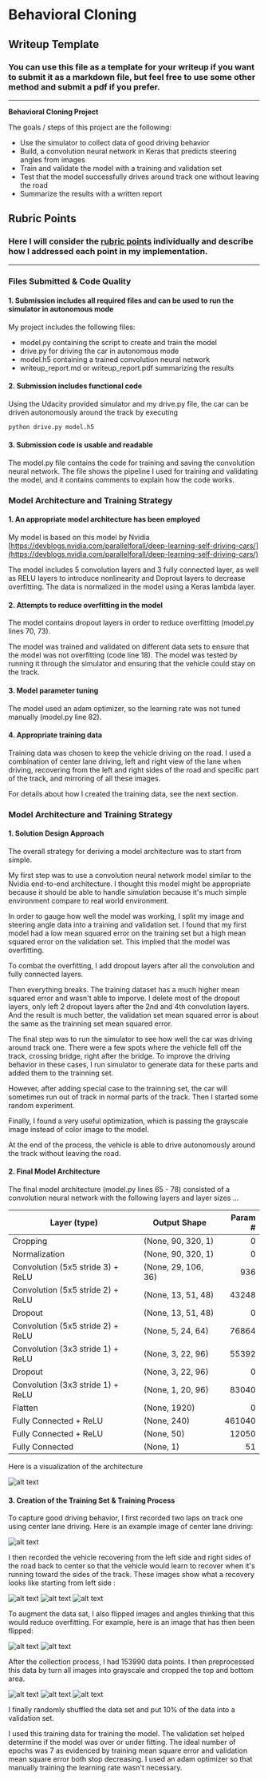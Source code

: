 # **Behavioral Cloning** 

## Writeup Template

### You can use this file as a template for your writeup if you want to submit it as a markdown file, but feel free to use some other method and submit a pdf if you prefer.

---

**Behavioral Cloning Project**

The goals / steps of this project are the following:
* Use the simulator to collect data of good driving behavior
* Build, a convolution neural network in Keras that predicts steering angles from images
* Train and validate the model with a training and validation set
* Test that the model successfully drives around track one without leaving the road
* Summarize the results with a written report


[//]: # (Image References)

[image1]: ./examples/model.png "Model Visualization"
[center]: ./examples/center.jpg "Grayscaling"
[gray1]: ./examples/gray1.jpg "Recovery Image"
[gray2]: ./examples/gray2.jpg "Recovery Image"
[crop]: ./examples/crop.jpg "Recovery Image"
[mirror1]: ./examples/mirror1.jpg "Recovery Image"
[mirror2]: ./examples/mirror2.jpg "Normal Image"
[recover1]: ./examples/recover1.jpg "Normal Image"
[recover2]: ./examples/recover2.jpg "Normal Image"
[recover3]: ./examples/recover3.jpg "Normal Image"

## Rubric Points
### Here I will consider the [rubric points](https://review.udacity.com/#!/rubrics/432/view) individually and describe how I addressed each point in my implementation.  

---
### Files Submitted & Code Quality

#### 1. Submission includes all required files and can be used to run the simulator in autonomous mode

My project includes the following files:
* model.py containing the script to create and train the model
* drive.py for driving the car in autonomous mode
* model.h5 containing a trained convolution neural network 
* writeup_report.md or writeup_report.pdf summarizing the results

#### 2. Submission includes functional code
Using the Udacity provided simulator and my drive.py file, the car can be driven autonomously around the track by executing 
```sh
python drive.py model.h5
```

#### 3. Submission code is usable and readable

The model.py file contains the code for training and saving the convolution neural network. The file shows the pipeline I used for training and validating the model, and it contains comments to explain how the code works.

### Model Architecture and Training Strategy

#### 1. An appropriate model architecture has been employed

My model is based on this model by Nvidia [https://devblogs.nvidia.com/parallelforall/deep-learning-self-driving-cars/](https://devblogs.nvidia.com/parallelforall/deep-learning-self-driving-cars/) 

The model includes 5 convolution layers and 3 fully connected layer, as well as RELU layers to introduce nonlinearity and Doprout layers to decrease overfitting. The data is normalized in the model using a Keras lambda layer. 

#### 2. Attempts to reduce overfitting in the model

The model contains dropout layers in order to reduce overfitting (model.py lines 70, 73). 

The model was trained and validated on different data sets to ensure that the model was not overfitting (code line 18). The model was tested by running it through the simulator and ensuring that the vehicle could stay on the track.

#### 3. Model parameter tuning

The model used an adam optimizer, so the learning rate was not tuned manually (model.py line 82).

#### 4. Appropriate training data

Training data was chosen to keep the vehicle driving on the road. I used a combination of center lane driving, left and right view of the lane when driving, recovering from the left and right sides of the road and specific part of the track, and mirroring of all these images.

For details about how I created the training data, see the next section. 

### Model Architecture and Training Strategy

#### 1. Solution Design Approach

The overall strategy for deriving a model architecture was to start from simple.

My first step was to use a convolution neural network model similar to the Nvidia end-to-end architecture. I thought this model might be appropriate because it should be able to handle simulation because it's much simple environment compare to real world environment.

In order to gauge how well the model was working, I split my image and steering angle data into a training and validation set. I found that my first model had a low mean squared error on the training set but a high mean squared error on the validation set. This implied that the model was overfitting. 

To combat the overfitting, I add dropout layers after all the convolution and fully connected layers.

Then everything breaks. The training dataset has a much higher mean squared error and wasn't able to imporve. I delete most of the dropout layers, only left 2 dropout layers after the 2nd and 4th convolution layers. And the result is much better, the validation set mean squared error is about the same as the trainning set mean squared error.

The final step was to run the simulator to see how well the car was driving around track one. There were a few spots where the vehicle fell off the track, crossing bridge, right after the bridge. To improve the driving behavior in these cases, I run simulator to generate data for these parts and added them to the trainning set.

However, after adding special case to the trainning set, the car will sometimes run out of track in normal parts of the track. Then I started some random experiment.

Finally, I found a very useful optimization, which is passing the grayscale image instead of color image to the model.

At the end of the process, the vehicle is able to drive autonomously around the track without leaving the road.

#### 2. Final Model Architecture

The final model architecture (model.py lines 65 - 78) consisted of a convolution neural network with the following layers and layer sizes ...

| Layer (type)                      | Output Shape          | Param #     
| --------------------------------- | --------------------- | -----------: 
| Cropping                          | (None, 90, 320, 1)    | 0           
| Normalization                     | (None, 90, 320, 1)    | 0           
| Convolution (5x5 stride 3) + ReLU | (None, 29, 106, 36)   | 936         
| Convolution (5x5 stride 2) + ReLU | (None, 13, 51, 48)    | 43248       
| Dropout                           | (None, 13, 51, 48)    | 0           
| Convolution (5x5 stride 2) + ReLU | (None, 5, 24, 64)     | 76864       
| Convolution (3x3 stride 1) + ReLU | (None, 3, 22, 96)     | 55392       
| Dropout                           | (None, 3, 22, 96)     | 0           
| Convolution (3x3 stride 1) + ReLU | (None, 1, 20, 96)     | 83040       
| Flatten                           | (None, 1920)          | 0           
| Fully Connected + ReLU            | (None, 240)           | 461040      
| Fully Connected + ReLU            | (None, 50)            | 12050       
| Fully Connected                   | (None, 1)             | 51          

Here is a visualization of the architecture

![alt text][image1]

#### 3. Creation of the Training Set & Training Process

To capture good driving behavior, I first recorded two laps on track one using center lane driving. Here is an example image of center lane driving:

![alt text][center]

I then recorded the vehicle recovering from the left side and right sides of the road back to center so that the vehicle would learn to recover when it's running toward the sides of the track. These images show what a recovery looks like starting from left side :

![alt text][recover1]
![alt text][recover2]
![alt text][recover3]

[comment]: # (Then I repeated this process on track two in order to get more data points.)

To augment the data sat, I also flipped images and angles thinking that this would reduce overfitting. For example, here is an image that has then been flipped:

![alt text][mirror1]
![alt text][mirror2]

After the collection process, I had 153990 data points. I then preprocessed this data by turn all images into grayscale and cropped the top and bottom area.

![alt text][gray1]
![alt text][gray2]
![alt text][crop]

I finally randomly shuffled the data set and put 10% of the data into a validation set.

I used this training data for training the model. The validation set helped determine if the model was over or under fitting. The ideal number of epochs was 7 as evidenced by training mean square error and validation mean square error both stop decreasing. I used an adam optimizer so that manually training the learning rate wasn't necessary.
